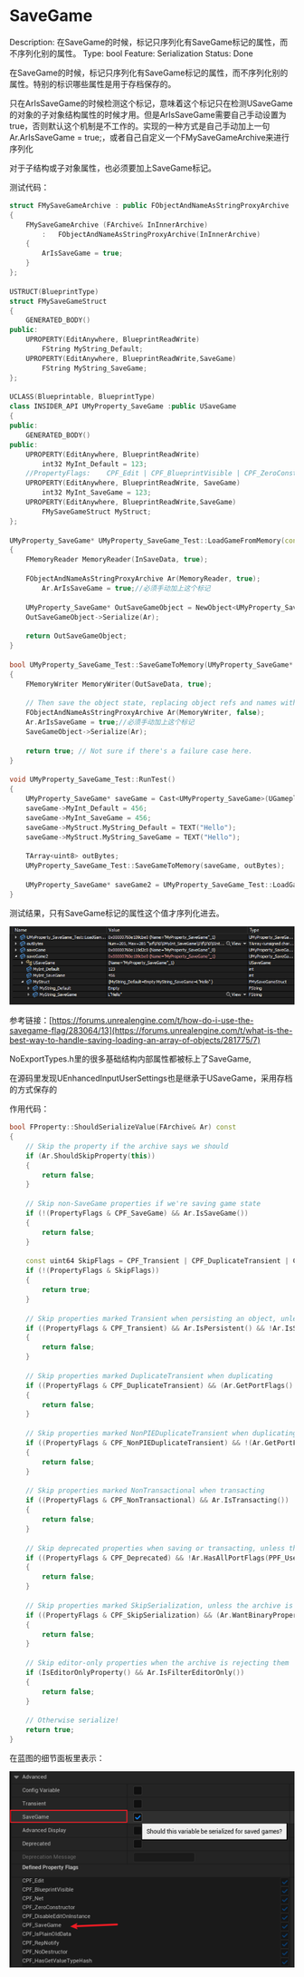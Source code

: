 # SaveGame

Description: 在SaveGame的时候，标记只序列化有SaveGame标记的属性，而不序列化别的属性。
Type: bool
Feature: Serialization
Status: Done

在SaveGame的时候，标记只序列化有SaveGame标记的属性，而不序列化别的属性。特别的标识哪些属性是用于存档保存的。

只在ArIsSaveGame的时候检测这个标记，意味着这个标记只在检测USaveGame的对象的子对象结构属性的时候才用。但是ArIsSaveGame需要自己手动设置为true，否则默认这个机制是不工作的。实现的一种方式是自己手动加上一句Ar.ArIsSaveGame = true;，或者自己自定义一个FMySaveGameArchive来进行序列化

对于子结构或子对象属性，也必须要加上SaveGame标记。

测试代码：

```cpp
struct FMySaveGameArchive : public FObjectAndNameAsStringProxyArchive
{
    FMySaveGameArchive (FArchive& InInnerArchive)
        :   FObjectAndNameAsStringProxyArchive(InInnerArchive)
    { 
        ArIsSaveGame = true;
    }
};

USTRUCT(BlueprintType)
struct FMySaveGameStruct
{
	GENERATED_BODY()
public:
	UPROPERTY(EditAnywhere, BlueprintReadWrite)
		FString MyString_Default;
	UPROPERTY(EditAnywhere, BlueprintReadWrite,SaveGame)
		FString MyString_SaveGame;
};

UCLASS(Blueprintable, BlueprintType)
class INSIDER_API UMyProperty_SaveGame :public USaveGame
{
public:
	GENERATED_BODY()
public:
	UPROPERTY(EditAnywhere, BlueprintReadWrite)
		int32 MyInt_Default = 123;
	//PropertyFlags:	CPF_Edit | CPF_BlueprintVisible | CPF_ZeroConstructor | CPF_SaveGame | CPF_IsPlainOldData | CPF_NoDestructor | CPF_HasGetValueTypeHash | CPF_NativeAccessSpecifierPublic 
	UPROPERTY(EditAnywhere, BlueprintReadWrite, SaveGame)
		int32 MyInt_SaveGame = 123;
	UPROPERTY(EditAnywhere, BlueprintReadWrite,SaveGame)
		FMySaveGameStruct MyStruct;
};

UMyProperty_SaveGame* UMyProperty_SaveGame_Test::LoadGameFromMemory(const TArray<uint8>& InSaveData)
{
	FMemoryReader MemoryReader(InSaveData, true);

	FObjectAndNameAsStringProxyArchive Ar(MemoryReader, true);
		Ar.ArIsSaveGame = true;//必须手动加上这个标记

	UMyProperty_SaveGame* OutSaveGameObject = NewObject<UMyProperty_SaveGame>(GetTransientPackage(), UMyProperty_SaveGame::StaticClass());
	OutSaveGameObject->Serialize(Ar);

	return OutSaveGameObject;
}

bool UMyProperty_SaveGame_Test::SaveGameToMemory(UMyProperty_SaveGame* SaveGameObject, TArray<uint8>& OutSaveData)
{
	FMemoryWriter MemoryWriter(OutSaveData, true);

	// Then save the object state, replacing object refs and names with strings
	FObjectAndNameAsStringProxyArchive Ar(MemoryWriter, false);
	Ar.ArIsSaveGame = true;//必须手动加上这个标记
	SaveGameObject->Serialize(Ar);

	return true; // Not sure if there's a failure case here.
}

void UMyProperty_SaveGame_Test::RunTest()
{
	UMyProperty_SaveGame* saveGame = Cast<UMyProperty_SaveGame>(UGameplayStatics::CreateSaveGameObject(UMyProperty_SaveGame::StaticClass()));
	saveGame->MyInt_Default = 456;
	saveGame->MyInt_SaveGame = 456;
	saveGame->MyStruct.MyString_Default = TEXT("Hello");
	saveGame->MyStruct.MyString_SaveGame = TEXT("Hello");

	TArray<uint8> outBytes;
	UMyProperty_SaveGame_Test::SaveGameToMemory(saveGame, outBytes);

	UMyProperty_SaveGame* saveGame2 = UMyProperty_SaveGame_Test::LoadGameFromMemory(outBytes);
}
```

测试结果，只有SaveGame标记的属性这个值才序列化进去。

![Untitled](SaveGame/Untitled.png)

参考链接：[https://forums.unrealengine.com/t/how-do-i-use-the-savegame-flag/283064/13](https://forums.unrealengine.com/t/what-is-the-best-way-to-handle-saving-loading-an-array-of-objects/281775/7)

NoExportTypes.h里的很多基础结构内部属性都被标上了SaveGame,

在源码里发现UEnhancedInputUserSettings也是继承于USaveGame，采用存档的方式保存的

作用代码：

```cpp
bool FProperty::ShouldSerializeValue(FArchive& Ar) const
{
	// Skip the property if the archive says we should
	if (Ar.ShouldSkipProperty(this))
	{
		return false;
	}

	// Skip non-SaveGame properties if we're saving game state
	if (!(PropertyFlags & CPF_SaveGame) && Ar.IsSaveGame())
	{
		return false;
	}

	const uint64 SkipFlags = CPF_Transient | CPF_DuplicateTransient | CPF_NonPIEDuplicateTransient | CPF_NonTransactional | CPF_Deprecated | CPF_DevelopmentAssets | CPF_SkipSerialization;
	if (!(PropertyFlags & SkipFlags))
	{
		return true;
	}

	// Skip properties marked Transient when persisting an object, unless we're saving an archetype
	if ((PropertyFlags & CPF_Transient) && Ar.IsPersistent() && !Ar.IsSerializingDefaults())
	{
		return false;
	}

	// Skip properties marked DuplicateTransient when duplicating
	if ((PropertyFlags & CPF_DuplicateTransient) && (Ar.GetPortFlags() & PPF_Duplicate))
	{
		return false;
	}

	// Skip properties marked NonPIEDuplicateTransient when duplicating, but not when we're duplicating for PIE
	if ((PropertyFlags & CPF_NonPIEDuplicateTransient) && !(Ar.GetPortFlags() & PPF_DuplicateForPIE) && (Ar.GetPortFlags() & PPF_Duplicate))
	{
		return false;
	}

	// Skip properties marked NonTransactional when transacting
	if ((PropertyFlags & CPF_NonTransactional) && Ar.IsTransacting())
	{
		return false;
	}

	// Skip deprecated properties when saving or transacting, unless the archive has explicitly requested them
	if ((PropertyFlags & CPF_Deprecated) && !Ar.HasAllPortFlags(PPF_UseDeprecatedProperties) && (Ar.IsSaving() || Ar.IsTransacting() || Ar.WantBinaryPropertySerialization()))
	{
		return false;
	}

	// Skip properties marked SkipSerialization, unless the archive is forcing them
	if ((PropertyFlags & CPF_SkipSerialization) && (Ar.WantBinaryPropertySerialization() || !Ar.HasAllPortFlags(PPF_ForceTaggedSerialization)))
	{
		return false;
	}

	// Skip editor-only properties when the archive is rejecting them
	if (IsEditorOnlyProperty() && Ar.IsFilterEditorOnly())
	{
		return false;
	}

	// Otherwise serialize!
	return true;
}
```

在蓝图的细节面板里表示：

![Untitled](SaveGame/Untitled%201.png)